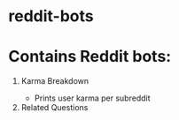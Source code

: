 # reddit-bots
<h1>Contains Reddit bots: </h1>
<ol> 
   <li>Karma Breakdown</li> 
      <ul>
         <li>Prints user karma per subreddit</li>
      </ul>
   <li>Related Questions</li>
</ol>
